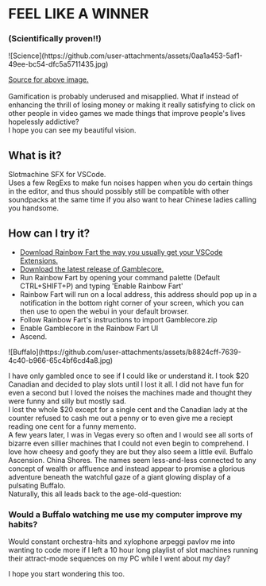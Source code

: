 <h1>FEEL LIKE A WINNER</h1>
<h3>(Scientifically proven!!)</h3>
![Science](https://github.com/user-attachments/assets/0aa1a453-5af1-49ee-bc54-dfc5a5711435.jpg)
<p>
  <a href="https://pmc.ncbi.nlm.nih.gov/articles/PMC4225056/#Sec14"> Source for above image. </a><br><br>
  Gamification is probably underused and misapplied. What if instead of enhancing the thrill of losing money or making it really satisfying to click on other people in video games we made things that improve people's lives hopelessly addictive?<br>I hope you can see my beautiful vision.
</p>
<h2>What is it?</h2>
<p>Slotmachine SFX for VSCode.<br>Uses a few RegExs to make fun noises happen when you do certain things in the editor, and thus should possibly still be compatible with other soundpacks at the same time if you also want to hear Chinese ladies calling you handsome.</p>
<h2>How can I try it?</h2>
<ul>
  <li><a href="https://saekiraku.github.io/vscode-rainbow-fart/#/en/">Download Rainbow Fart the way you usually get your VSCode Extensions.</a></li>
  <li><a href="https://github.com/pelmeniboiler/gamblecore/releases">Download the latest release of Gamblecore.</a></li>
  <li>Run Rainbow Fart by opening your command palette (Default CTRL+SHIFT+P) and typing 'Enable Rainbow Fart'</li>
  <li>Rainbow Fart will run on a local address, this address should pop up in a notification in the bottom right corner of your screen, which you can then use to open the webui in your default browser.</li>
  <li>Follow Rainbow Fart's instructions to import Gamblecore.zip</li>
  <li>Enable Gamblecore in the Rainbow Fart UI</li>
  <li>Ascend.</li>
</ul>
![Buffalo](https://github.com/user-attachments/assets/b8824cff-7639-4c40-b966-65c4bf6cd4a8.jpg)
<p>I have only gambled once to see if I could like or understand it. I took $20 Canadian and decided to play slots until I lost it all. I did not have fun for even a second but I loved the noises the machines made and thought they were funny and silly but mostly sad.<br>I lost the whole $20 except for a single cent and the Canadian lady at the counter refused to cash me out a penny or to even give me a reciept reading one cent for a funny memento.<br>A few years later, I was in Vegas every so often and I would see all sorts of bizarre even sillier machines that I could not even begin to comprehend. I love how cheesy and goofy they are but they also seem a little evil. Buffalo Ascension. China Shores. The names seem less-and-less connected to any concept of wealth or affluence and instead appear to promise a glorious adventure beneath the watchful gaze of a giant glowing display of a pulsating Buffalo.<br>Naturally, this all leads back to the age-old-question:</p>
<h3>Would a Buffalo watching me use my computer improve my habits?</h3>
<p>Would constant orchestra-hits and xylophone arpeggi pavlov me into wanting to code more if I left a 10 hour long playlist of slot machines running their attract-mode sequences on my PC while I went about my day?<br></p>
<p>I hope you start wondering this too.</p>
